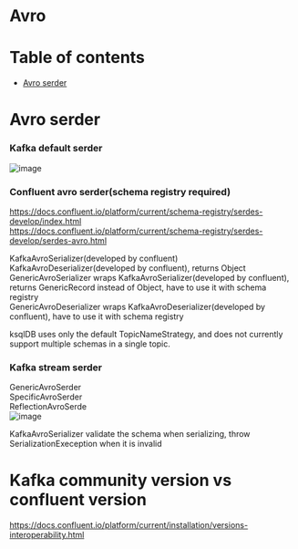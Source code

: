 **Avro**
=============

# Table of contents

* [Avro serder](#avro-serder)

<a name="avro-serder"></a>
# Avro serder

### Kafka default serder

![image](https://user-images.githubusercontent.com/37034642/116643045-c895f900-a9a2-11eb-882e-cdfc4f1d7c71.png)

### Confluent avro serder(schema registry required)
https://docs.confluent.io/platform/current/schema-registry/serdes-develop/index.html  
https://docs.confluent.io/platform/current/schema-registry/serdes-develop/serdes-avro.html

KafkaAvroSerializer(developed by confluent)
KafkaAvroDeserializer(developed by confluent), returns Object
GenericAvroSerializer wraps KafkaAvroSerializer(developed by confluent), returns GenericRecord instead of Object, have to use it with schema registry  
GenericAvroDeserializer wraps KafkaAvroDeserializer(developed by confluent), have to use it with schema registry  

ksqlDB uses only the default TopicNameStrategy, and does not currently support multiple schemas in a single topic.  

### Kafka stream serder
GenericAvroSerder  
SpecificAvroSerder  
ReflectionAvroSerde  
![image](https://user-images.githubusercontent.com/37034642/116643045-c895f900-a9a2-11eb-882e-cdfc4f1d7c71.png)

KafkaAvroSerializer validate the schema when serializing, throw SerializationExeception when it is invalid

# Kafka community version vs confluent version
https://docs.confluent.io/platform/current/installation/versions-interoperability.html
